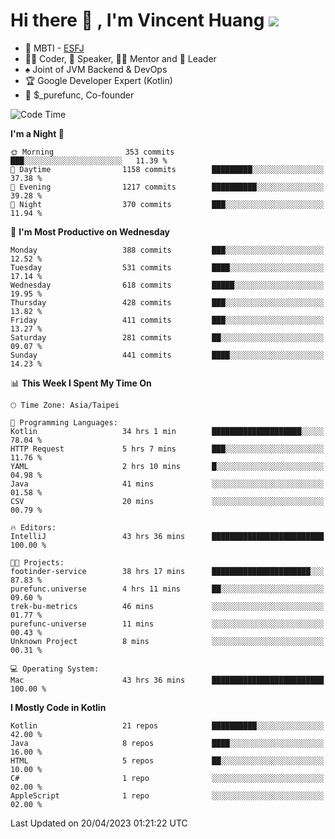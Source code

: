 # Hi there 👋 , I'm Vincent Huang ![](https://komarev.com/ghpvc/?username=Jian-Min-Huang)
- 👀 MBTI - [ESFJ](https://www.16personalities.com/esfj-personality)
- 👨‍💻 Coder, 🎤 Speaker, 👨‍🏫 Mentor and 🚀 Leader
- ♠️ Joint of JVM Backend & DevOps
- 🏆 Google Developer Expert (Kotlin)
- 💼 $_purefunc, Co-founder

<!--START_SECTION:waka-->
![Code Time](http://img.shields.io/badge/Code%20Time-1%2C915%20hrs%2012%20mins-blue)

**I'm a Night 🦉** 

```text
🌞 Morning                353 commits         ███░░░░░░░░░░░░░░░░░░░░░░   11.39 % 
🌆 Daytime                1158 commits        █████████░░░░░░░░░░░░░░░░   37.38 % 
🌃 Evening                1217 commits        ██████████░░░░░░░░░░░░░░░   39.28 % 
🌙 Night                  370 commits         ███░░░░░░░░░░░░░░░░░░░░░░   11.94 % 
```
📅 **I'm Most Productive on Wednesday** 

```text
Monday                   388 commits         ███░░░░░░░░░░░░░░░░░░░░░░   12.52 % 
Tuesday                  531 commits         ████░░░░░░░░░░░░░░░░░░░░░   17.14 % 
Wednesday                618 commits         █████░░░░░░░░░░░░░░░░░░░░   19.95 % 
Thursday                 428 commits         ███░░░░░░░░░░░░░░░░░░░░░░   13.82 % 
Friday                   411 commits         ███░░░░░░░░░░░░░░░░░░░░░░   13.27 % 
Saturday                 281 commits         ██░░░░░░░░░░░░░░░░░░░░░░░   09.07 % 
Sunday                   441 commits         ████░░░░░░░░░░░░░░░░░░░░░   14.23 % 
```


📊 **This Week I Spent My Time On** 

```text
🕑︎ Time Zone: Asia/Taipei

💬 Programming Languages: 
Kotlin                   34 hrs 1 min        ████████████████████░░░░░   78.04 % 
HTTP Request             5 hrs 7 mins        ███░░░░░░░░░░░░░░░░░░░░░░   11.76 % 
YAML                     2 hrs 10 mins       █░░░░░░░░░░░░░░░░░░░░░░░░   04.98 % 
Java                     41 mins             ░░░░░░░░░░░░░░░░░░░░░░░░░   01.58 % 
CSV                      20 mins             ░░░░░░░░░░░░░░░░░░░░░░░░░   00.79 % 

🔥 Editors: 
IntelliJ                 43 hrs 36 mins      █████████████████████████   100.00 % 

🐱‍💻 Projects: 
footinder-service        38 hrs 17 mins      ██████████████████████░░░   87.83 % 
purefunc.universe        4 hrs 11 mins       ██░░░░░░░░░░░░░░░░░░░░░░░   09.60 % 
trek-bu-metrics          46 mins             ░░░░░░░░░░░░░░░░░░░░░░░░░   01.77 % 
purefunc-universe        11 mins             ░░░░░░░░░░░░░░░░░░░░░░░░░   00.43 % 
Unknown Project          8 mins              ░░░░░░░░░░░░░░░░░░░░░░░░░   00.31 % 

💻 Operating System: 
Mac                      43 hrs 36 mins      █████████████████████████   100.00 % 
```

**I Mostly Code in Kotlin** 

```text
Kotlin                   21 repos            ██████████░░░░░░░░░░░░░░░   42.00 % 
Java                     8 repos             ████░░░░░░░░░░░░░░░░░░░░░   16.00 % 
HTML                     5 repos             ██░░░░░░░░░░░░░░░░░░░░░░░   10.00 % 
C#                       1 repo              ░░░░░░░░░░░░░░░░░░░░░░░░░   02.00 % 
AppleScript              1 repo              ░░░░░░░░░░░░░░░░░░░░░░░░░   02.00 % 
```




 Last Updated on 20/04/2023 01:21:22 UTC
<!--END_SECTION:waka-->
